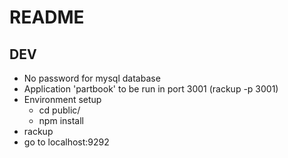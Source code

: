 # README #

## DEV ##

* No password for mysql database
* Application 'partbook' to be run in port 3001 (rackup -p 3001)
* Environment setup
	* cd public/
	* npm install
* rackup
* go to localhost:9292